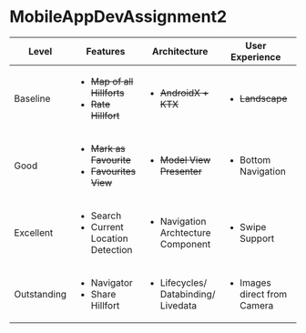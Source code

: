 # MobileAppDevAssignment2

| Level | Features | Architecture | User Experience | Persistence | Git |
| ----- | -------- | ------------ | --------------- | ----------- | --- |
| Baseline | <ul><li>~~Map of all Hillforts~~</li><li>~~Rate Hillfort~~</li></ul> | <ul><li>~~AndroidX + KTX~~</li></ul> | <ul><li>~~Landscape~~</li></ul> | <ul><li>Local Database (Room/ Sqlite)</li></ul> | <ul><li>Develop branch</li></ul> |
| Good | <ul><li>~~Mark as Favourite~~</li><li>~~Favourites View~~</li></ul> | <ul><li>~~Model View Presenter~~</li></ul> | <ul><li>Bottom Navigation</li></ul> | <ul><li>~~Firebase Authentication~~</li></ul> | <ul><li>Feature Branch</li></ul> |
| Excellent | <ul><li>Search</li><li>Current Location Detection</li></ul> | <ul><li>Navigation Archtecture Component</li></ul> | <ul><li>Swipe Support</li></ul> | <ul><li>Firebase DB (Images Locally)</li></ul> | <ul><li>Release Branch</li></ul> |
| Outstanding | <ul><li>Navigator</li><li>Share Hillfort</li></ul> | <ul><li>Lifecycles/ Databinding/ Livedata</li></ul> | <ul><li>Images direct from Camera</li></ul> | <ul><li>Firebase db + images</li></ul> | <ul><li>Hotfix branch</li></ul>

